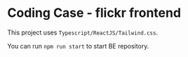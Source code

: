 # Coding Case - flickr frontend

This project uses `Typescript/ReactJS/Tailwind.css`.

You can run `npm run start` to start BE repository.
